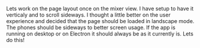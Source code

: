 Lets work on the page layout once on the mixer view. I have setup to have it verticaly and to scroll sideways.
I thought a little better on the user experience and decided that the page should be loaded in landscape mode. The phones should be sideways to better screen usage.
If the app is running on desktop or on Electron it should always be as it currently is.
Lets do this!
